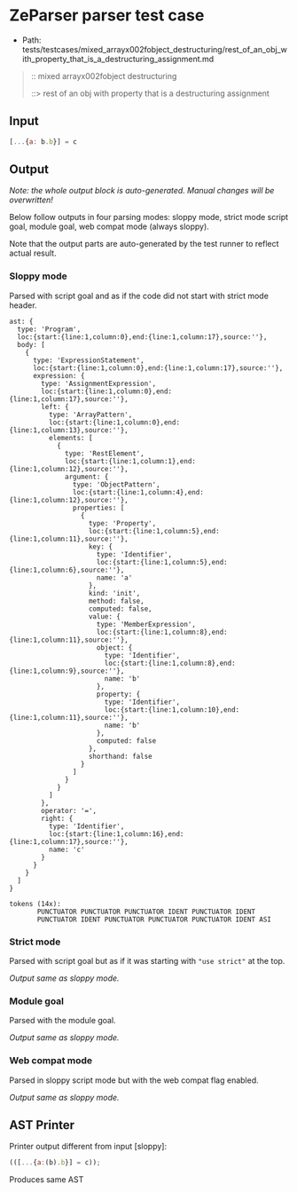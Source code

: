 # ZeParser parser test case

- Path: tests/testcases/mixed_arrayx002fobject_destructuring/rest_of_an_obj_with_property_that_is_a_destructuring_assignment.md

> :: mixed arrayx002fobject destructuring
>
> ::> rest of an obj with property that is a destructuring assignment

## Input

`````js
[...{a: b.b}] = c
`````

## Output

_Note: the whole output block is auto-generated. Manual changes will be overwritten!_

Below follow outputs in four parsing modes: sloppy mode, strict mode script goal, module goal, web compat mode (always sloppy).

Note that the output parts are auto-generated by the test runner to reflect actual result.

### Sloppy mode

Parsed with script goal and as if the code did not start with strict mode header.

`````
ast: {
  type: 'Program',
  loc:{start:{line:1,column:0},end:{line:1,column:17},source:''},
  body: [
    {
      type: 'ExpressionStatement',
      loc:{start:{line:1,column:0},end:{line:1,column:17},source:''},
      expression: {
        type: 'AssignmentExpression',
        loc:{start:{line:1,column:0},end:{line:1,column:17},source:''},
        left: {
          type: 'ArrayPattern',
          loc:{start:{line:1,column:0},end:{line:1,column:13},source:''},
          elements: [
            {
              type: 'RestElement',
              loc:{start:{line:1,column:1},end:{line:1,column:12},source:''},
              argument: {
                type: 'ObjectPattern',
                loc:{start:{line:1,column:4},end:{line:1,column:12},source:''},
                properties: [
                  {
                    type: 'Property',
                    loc:{start:{line:1,column:5},end:{line:1,column:11},source:''},
                    key: {
                      type: 'Identifier',
                      loc:{start:{line:1,column:5},end:{line:1,column:6},source:''},
                      name: 'a'
                    },
                    kind: 'init',
                    method: false,
                    computed: false,
                    value: {
                      type: 'MemberExpression',
                      loc:{start:{line:1,column:8},end:{line:1,column:11},source:''},
                      object: {
                        type: 'Identifier',
                        loc:{start:{line:1,column:8},end:{line:1,column:9},source:''},
                        name: 'b'
                      },
                      property: {
                        type: 'Identifier',
                        loc:{start:{line:1,column:10},end:{line:1,column:11},source:''},
                        name: 'b'
                      },
                      computed: false
                    },
                    shorthand: false
                  }
                ]
              }
            }
          ]
        },
        operator: '=',
        right: {
          type: 'Identifier',
          loc:{start:{line:1,column:16},end:{line:1,column:17},source:''},
          name: 'c'
        }
      }
    }
  ]
}

tokens (14x):
       PUNCTUATOR PUNCTUATOR PUNCTUATOR IDENT PUNCTUATOR IDENT
       PUNCTUATOR IDENT PUNCTUATOR PUNCTUATOR PUNCTUATOR IDENT ASI
`````

### Strict mode

Parsed with script goal but as if it was starting with `"use strict"` at the top.

_Output same as sloppy mode._

### Module goal

Parsed with the module goal.

_Output same as sloppy mode._

### Web compat mode

Parsed in sloppy script mode but with the web compat flag enabled.

_Output same as sloppy mode._

## AST Printer

Printer output different from input [sloppy]:

````js
(([...{a:(b).b}] = c));
````

Produces same AST
